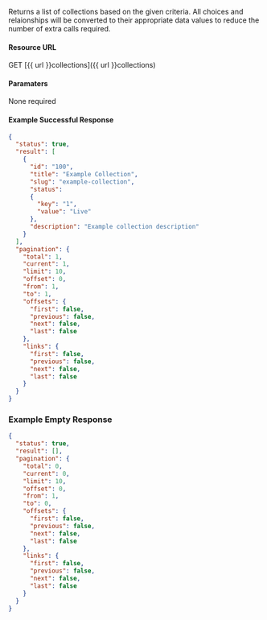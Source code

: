 <!--
@title Get multiple collections by criteria
@author Moltin Ltd
@description Gets an array of collections based on the given criteria

@sidebar 1
@family Collection
@rate No
@auth Yes
@format JSON
@http GET
@version beta
-->

Returns a list of collections based on the given criteria. All choices and relaionships will be converted to their appropriate data values to reduce the number of extra calls required.


#### Resource URL
GET [{{ url }}collections]({{ url }}collections)


#### Paramaters
None required

<!--code-->
#### Example Successful Response
``` json
{
  "status": true,
  "result": [
    {
      "id": "100",
      "title": "Example Collection",
      "slug": "example-collection",
      "status":
      {
        "key": "1",
        "value": "Live"
      },
      "description": "Example collection description"
    }
  ],
  "pagination": {
    "total": 1,
    "current": 1,
    "limit": 10,
    "offset": 0,
    "from": 1,
    "to": 1,
    "offsets": {
      "first": false,
      "previous": false,
      "next": false,
      "last": false
    },
    "links": {
      "first": false,
      "previous": false,
      "next": false,
      "last": false
    }
  }
}
```


### Example Empty Response
``` json
{
  "status": true,
  "result": [],
  "pagination": {
    "total": 0,
    "current": 0,
    "limit": 10,
    "offset": 0,
    "from": 1,
    "to": 0,
    "offsets": {
      "first": false,
      "previous": false,
      "next": false,
      "last": false
    },
    "links": {
      "first": false,
      "previous": false,
      "next": false,
      "last": false
    }
  }
}
```
<!--/code-->